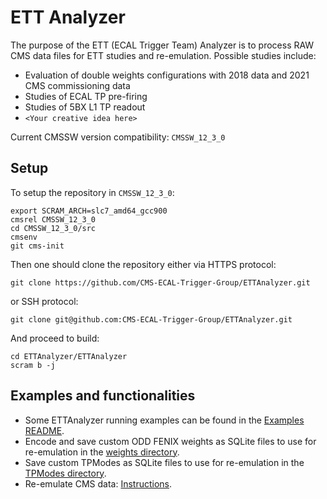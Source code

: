 # ETT Analyzer

The purpose of the ETT (ECAL Trigger Team) Analyzer is to process RAW CMS data files for ETT studies and re-emulation. Possible studies include: 
- Evaluation of double weights configurations with 2018 data and 2021 CMS commissioning data
- Studies of ECAL TP pre-firing
- Studies of 5BX L1 TP readout
- `<Your creative idea here>` 

Current CMSSW version compatibility: `CMSSW_12_3_0`

## Setup

To setup the repository in `CMSSW_12_3_0`:

	export SCRAM_ARCH=slc7_amd64_gcc900 
	cmsrel CMSSW_12_3_0
	cd CMSSW_12_3_0/src
	cmsenv
	git cms-init
	
Then one should clone the repository either via HTTPS protocol:

	git clone https://github.com/CMS-ECAL-Trigger-Group/ETTAnalyzer.git
	
or SSH protocol:
	
	git clone git@github.com:CMS-ECAL-Trigger-Group/ETTAnalyzer.git
	
And proceed to build:
	
	cd ETTAnalyzer/ETTAnalyzer
	scram b -j  
	
## Examples and functionalities 

- Some ETTAnalyzer running examples can be found in the [Examples README](Examples.md).
- Encode and save custom ODD FENIX weights as SQLite files to use for re-emulation in the [weights directory](https://github.com/CMS-ECAL-Trigger-Group/ETTAnalyzer/tree/main/ETTAnalyzer/weights).
- Save custom TPModes as SQLite files to use for re-emulation in the [TPModes directory](https://github.com/CMS-ECAL-Trigger-Group/ETTAnalyzer/tree/main/ETTAnalyzer/TPModes).
- Re-emulate CMS data: [Instructions](https://github.com/CMS-ECAL-Trigger-Group/ETTAnalyzer/blob/main/Reemulation.md).
